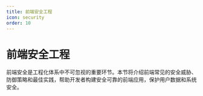 ```yaml
---
title: 前端安全工程
icon: security
order: 10
---
```


# 前端安全工程

前端安全是工程化体系中不可忽视的重要环节。本节将介绍前端常见的安全威胁、防御策略和最佳实践，帮助开发者构建安全可靠的前端应用，保护用户数据和系统安全。
